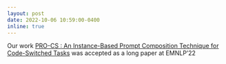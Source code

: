 ```yaml
---
layout: post
date: 2022-10-06 10:59:00-0400
inline: true
---
```

Our work [PRO-CS : An Instance-Based Prompt Composition Technique for Code-Switched Tasks](https://aclanthology.org/2022.emnlp-main.698.pdf) was accepted as a long paper at EMNLP’22



